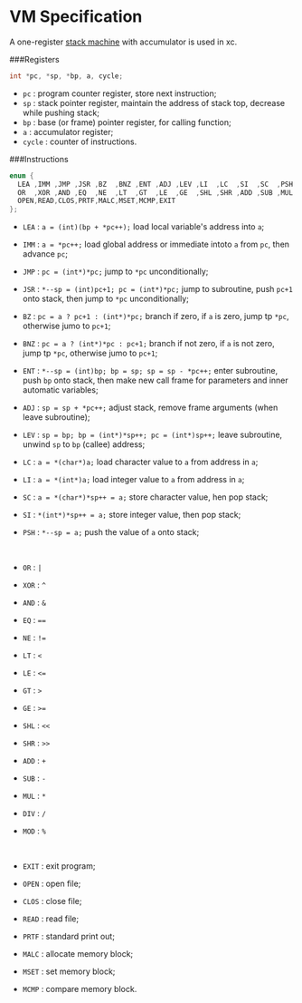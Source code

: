 # VM Specification

A one-register [stack machine](https://en.wikipedia.org/wiki/Stack_machine) with accumulator is used in xc.

###Registers

```c
int *pc, *sp, *bp, a, cycle;
```

- `pc` : program counter register, store next instruction;
- `sp` : stack pointer register, maintain the address of stack top, decrease while pushing stack;
- `bp` : base (or frame) pointer register, for calling function;
- `a` : accumulator register;
- `cycle` : counter of instructions.



###Instructions

```c
enum { 
  LEA ,IMM ,JMP ,JSR ,BZ  ,BNZ ,ENT ,ADJ ,LEV ,LI  ,LC  ,SI  ,SC  ,PSH ,
  OR  ,XOR ,AND ,EQ  ,NE  ,LT  ,GT  ,LE  ,GE  ,SHL ,SHR ,ADD ,SUB ,MUL ,DIV ,MOD ,
  OPEN,READ,CLOS,PRTF,MALC,MSET,MCMP,EXIT 
};
```

* `LEA` : `a = (int)(bp + *pc++);` load local variable's address into `a`;

* `IMM` : `a = *pc++;` load global address or immediate intoto `a` from `pc`, then advance `pc`;

* `JMP` : `pc = (int*)*pc;` jump to `*pc` unconditionally;

* `JSR` : `*--sp = (int)pc+1; pc = (int*)*pc;` jump to subroutine, push `pc+1` onto stack, then jump to `*pc` unconditionally;

* `BZ` : `pc = a ? pc+1 : (int*)*pc;` branch if zero, if `a` is zero, jump tp `*pc`, otherwise jumo to `pc+1`;

* `BNZ` : `pc = a ? (int*)*pc : pc+1;` branch if not zero, if `a` is not zero, jump tp `*pc`, otherwise jumo to `pc+1`;

* `ENT` : `*--sp = (int)bp; bp = sp; sp = sp - *pc++;` enter subroutine, push `bp` onto stack, then make new call frame for parameters and inner automatic variables;

* `ADJ` : `sp = sp + *pc++;` adjust stack, remove frame arguments (when leave subroutine);

* `LEV` : `sp = bp; bp = (int*)*sp++; pc = (int*)sp++;` leave subroutine, unwind `sp` to `bp` (callee) address;

* `LC` : `a = *(char*)a;` load character value to `a` from address in `a`;

* `LI` : `a = *(int*)a;` load integer value to `a` from address in `a`;

* `SC` : `a = *(char*)*sp++ = a;` store character value, hen pop stack;

* `SI` : `*(int*)*sp++ = a;` store integer value, then pop stack;

* `PSH` : `*--sp = a;` push the value of `a` onto stack;

  ​

* `OR` : `|`

* `XOR` : `^`

* `AND` : `&`

* `EQ` : `==`

* `NE` : `!=`

* `LT` : `<`

* `LE` : `<=`

* `GT` : `>`

* `GE` : `>=`

* `SHL` : `<<`

* `SHR` : `>>`

* `ADD` : `+`

* `SUB` : `-`

* `MUL` : `*`

* `DIV` : `/`

* `MOD` : `%`

  ​

* `EXIT` : exit program;

* `OPEN` : open file;

* `CLOS` : close file;

* `READ` : read file;

* `PRTF` : standard print out;

* `MALC` : allocate memory block;

* `MSET` : set memory block;

* `MCMP` : compare memory block.